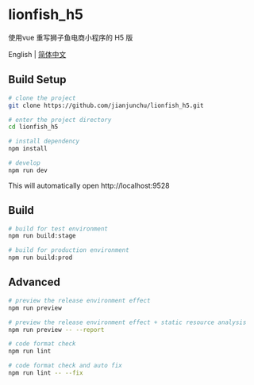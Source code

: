# lionfish_h5

使用vue 重写狮子鱼电商小程序的 H5 版


English | [简体中文](./README-zh.md)

## Build Setup


```bash
# clone the project
git clone https://github.com/jianjunchu/lionfish_h5.git

# enter the project directory
cd lionfish_h5

# install dependency
npm install

# develop
npm run dev
```

This will automatically open http://localhost:9528

## Build

```bash
# build for test environment
npm run build:stage

# build for production environment
npm run build:prod
```

## Advanced

```bash
# preview the release environment effect
npm run preview

# preview the release environment effect + static resource analysis
npm run preview -- --report

# code format check
npm run lint

# code format check and auto fix
npm run lint -- --fix
```


